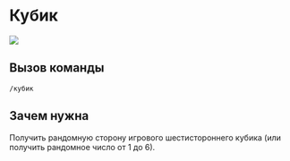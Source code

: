 # Кубик

![](https://img.shields.io/badge/тип_команды-развлекательная-blue)

## Вызов команды

`/кубик`

## Зачем нужна

Получить рандомную сторону игрового шестистороннего кубика (или получить рандомное число от 1 до 6).
